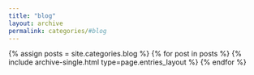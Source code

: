 ```yaml
---
title: "blog"
layout: archive
permalink: categories/#blog
---
```



{% assign posts = site.categories.blog %}
{% for post in posts %} {% include archive-single.html type=page.entries_layout %} {% endfor %}